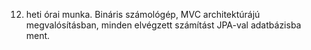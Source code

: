 12. heti órai munka. Bináris számológép, MVC architektúrájú megvalósításban, minden elvégzett számítást JPA-val adatbázisba ment.
